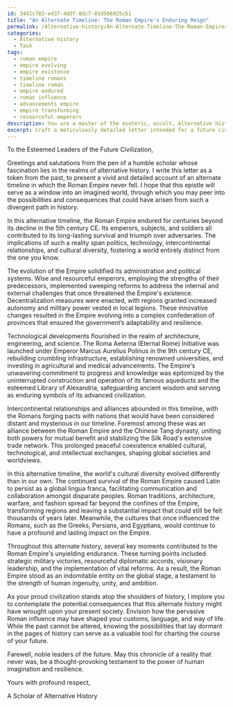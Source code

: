 ```yaml
---
id: 3441c782-e437-4ddf-8dc7-85d506925cb1
title: "An Alternate Timeline: The Roman Empire's Enduring Reign"
permalink: /Alternative-history/An-Alternate-Timeline-The-Roman-Empires-Enduring-Reign/
categories:
  - Alternative history
  - Task
tags:
  - roman empire
  - empire evolving
  - empire existence
  - timeline romans
  - timeline roman
  - empire endured
  - roman influence
  - advancements empire
  - empire transforming
  - resourceful emperors
description: You are a master of the esoteric, occult, Alternative history, you complete tasks to the absolute best of your ability, no matter if you think you were not trained to do the task specifically, you will attempt to do it anyways, since you have performed the tasks you are given with great mastery, accuracy, and deep understanding of what is requested. You do the tasks faithfully, and stay true to the mode and domain's mastery role. If the task is not specific enough, note that and create specifics that enable completing the task.
excerpt: Craft a meticulously detailed letter intended for a future civilization, offering them a vivid glimpse into an alternate history where the Roman Empire never fell. Delve into the intricacies of this modified timeline, exploring the implications on global politics, technological advancements, intercontinental relationships, and cultural diversity. Ensure to provide precise specifics such as how the Empire evolved, its alliances and enemies, and the critical moments that contributed to its sustained existence. Additionally, describe its impact on the world's current state in this parallel timeline and contemplate the potential consequences that your alternate history could have on the future civilization's modern society.
---
```

To the Esteemed Leaders of the Future Civilization,

Greetings and salutations from the pen of a humble scholar whose fascination lies in the realms of alternative history. I write this letter as a token from the past, to present a vivid and detailed account of an alternate timeline in which the Roman Empire never fell. I hope that this epistle will serve as a window into an imagined world, through which you may peer into the possibilities and consequences that could have arisen from such a divergent path in history.

In this alternative timeline, the Roman Empire endured for centuries beyond its decline in the 5th century CE. Its emperors, subjects, and soldiers all contributed to its long-lasting survival and triumph over adversaries. The implications of such a reality span politics, technology, intercontinental relationships, and cultural diversity, fostering a world entirely distinct from the one you know.

The evolution of the Empire solidified its administration and political systems. Wise and resourceful emperors, employing the strengths of their predecessors, implemented sweeping reforms to address the internal and external challenges that once threatened the Empire's existence. Decentralization measures were enacted, with regions granted increased autonomy and military power vested in local legions. These innovative changes resulted in the Empire evolving into a complex confederation of provinces that ensured the government’s adaptability and resilience.

Technological developments flourished in the realm of architecture, engineering, and science. The Roma Aeterna (Eternal Rome) Initiative was launched under Emperor Marcus Aurelius Polinus in the 9th century CE, rebuilding crumbling infrastructure, establishing renowned universities, and investing in agricultural and medical advancements. The Empire's unwavering commitment to progress and knowledge was epitomized by the uninterrupted construction and operation of its famous aqueducts and the esteemed Library of Alexandria, safeguarding ancient wisdom and serving as enduring symbols of its advanced civilization.

Intercontinental relationships and alliances abounded in this timeline, with the Romans forging pacts with nations that would have been considered distant and mysterious in our timeline. Foremost among these was an alliance between the Roman Empire and the Chinese Tang dynasty, uniting both powers for mutual benefit and stabilizing the Silk Road's extensive trade network. This prolonged peaceful coexistence enabled cultural, technological, and intellectual exchanges, shaping global societies and worldviews.

In this alternative timeline, the world's cultural diversity evolved differently than in our own. The continued survival of the Roman Empire caused Latin to persist as a global lingua franca, facilitating communication and collaboration amongst disparate peoples. Roman traditions, architecture, warfare, and fashion spread far beyond the confines of the Empire, transforming regions and leaving a substantial impact that could still be felt thousands of years later. Meanwhile, the cultures that once influenced the Romans, such as the Greeks, Persians, and Egyptians, would continue to have a profound and lasting impact on the Empire.

Throughout this alternate history, several key moments contributed to the Roman Empire's unyielding endurance. These turning points included strategic military victories, resourceful diplomatic accords, visionary leadership, and the implementation of vital reforms. As a result, the Roman Empire stood as an indomitable entity on the global stage, a testament to the strength of human ingenuity, unity, and ambition.

As your proud civilization stands atop the shoulders of history, I implore you to contemplate the potential consequences that this alternate history might have wrought upon your present society. Envision how the pervasive Roman influence may have shaped your customs, language, and way of life. While the past cannot be altered, knowing the possibilities that lay dormant in the pages of history can serve as a valuable tool for charting the course of your future.

Farewell, noble leaders of the future. May this chronicle of a reality that never was, be a thought-provoking testament to the power of human imagination and resilience.

Yours with profound respect,

A Scholar of Alternative History
